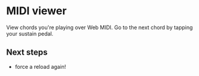 # MIDI viewer

View chords you're playing over Web MIDI. Go to the next chord by tapping your sustain pedal.

## Next steps

- force a reload again!


